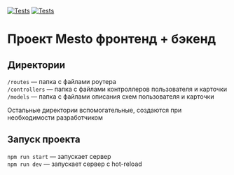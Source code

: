 [![Tests](https://github.com/daryavita/express-mesto-gha/actions/workflows/tests-13-sprint.yml/badge.svg)](https://github.com/daryavita/express-mesto-gha/actions/workflows/tests-13-sprint.yml) [![Tests](https://github.com/daryavita/express-mesto-gha/actions/workflows/tests-14-sprint.yml/badge.svg)](https://github.com/daryavita/express-mesto-gha/actions/workflows/tests-14-sprint.yml)
# Проект Mesto фронтенд + бэкенд




## Директории

`/routes` — папка с файлами роутера  
`/controllers` — папка с файлами контроллеров пользователя и карточки   
`/models` — папка с файлами описания схем пользователя и карточки  
  
Остальные директории вспомогательные, создаются при необходимости разработчиком

## Запуск проекта

`npm run start` — запускает сервер   
`npm run dev` — запускает сервер с hot-reload
